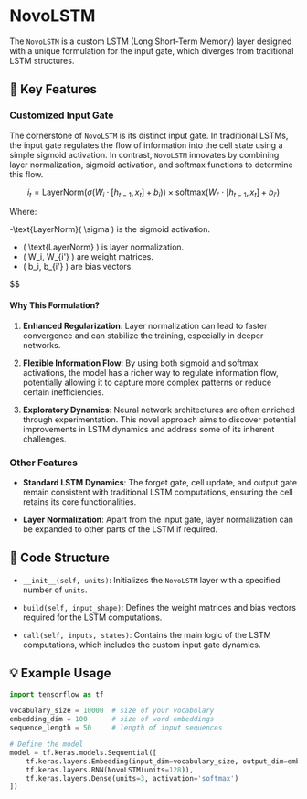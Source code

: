 # NovoLSTM

The `NovoLSTM` is a custom LSTM (Long Short-Term Memory) layer designed with a unique formulation for the input gate, which diverges from traditional LSTM structures.

## 🔑 **Key Features**

### Customized Input Gate

The cornerstone of `NovoLSTM` is its distinct input gate. In traditional LSTMs, the input gate regulates the flow of information into the cell state using a simple sigmoid activation. In contrast, `NovoLSTM` innovates by combining layer normalization, sigmoid activation, and softmax functions to determine this flow.

$$
i_t = \text{LayerNorm}(\sigma(W_i \cdot [h_{t-1}, x_t] + b_i)) \times \text{softmax}(W_{i'} \cdot [h_{t-1}, x_t] + b_{i'})
$$

Where:

-\text{LayerNorm}( \sigma \) is the sigmoid activation.
- \( \text{LayerNorm} \) is layer normalization.
- \( W_i, W_{i'} \) are weight matrices.
- \( b_i, b_{i'} \) are bias vectors.

$$
#### Why This Formulation?

1. **Enhanced Regularization**: Layer normalization can lead to faster convergence and can stabilize the training, especially in deeper networks.

2. **Flexible Information Flow**: By using both sigmoid and softmax activations, the model has a richer way to regulate information flow, potentially allowing it to capture more complex patterns or reduce certain inefficiencies.

3. **Exploratory Dynamics**: Neural network architectures are often enriched through experimentation. This novel approach aims to discover potential improvements in LSTM dynamics and address some of its inherent challenges.

### Other Features

- **Standard LSTM Dynamics**: The forget gate, cell update, and output gate remain consistent with traditional LSTM computations, ensuring the cell retains its core functionalities.
  
- **Layer Normalization**: Apart from the input gate, layer normalization can be expanded to other parts of the LSTM if required.


## 📁 **Code Structure**

- `__init__(self, units)`: Initializes the `NovoLSTM` layer with a specified number of `units`.

- `build(self, input_shape)`: Defines the weight matrices and bias vectors required for the LSTM computations.

- `call(self, inputs, states)`: Contains the main logic of the LSTM computations, which includes the custom input gate dynamics.

## 💡 **Example Usage**

```python
import tensorflow as tf

vocabulary_size = 10000  # size of your vocabulary
embedding_dim = 100      # size of word embeddings
sequence_length = 50     # length of input sequences

# Define the model
model = tf.keras.models.Sequential([
    tf.keras.layers.Embedding(input_dim=vocabulary_size, output_dim=embedding_dim, input_length=sequence_length),
    tf.keras.layers.RNN(NovoLSTM(units=128)),
    tf.keras.layers.Dense(units=3, activation='softmax')
])

